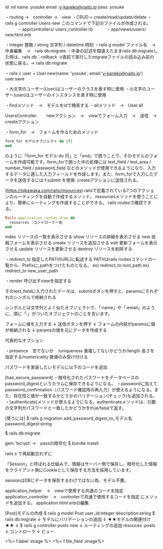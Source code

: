 id    :nil
name  :yosuke 
email :y-kaneko@naito.jp
pass  :yosuke


・routing →　controller →　view
・CRUD = create/read/update/delete
・rails g controller Users new このコマンドで下記のファイルが作成される。
　　　・app/controllers/ users_controller.rb 
　　　・app/views/users/ new.html.erb

・integer 整数 / string 文字列 / datetime 時刻
・rails g model ファイル名　→　中身編集　→　rails db:migrate
・中身の記述を間違えたままrails db:migrateした時は、rails db：rollback
→直前で実行したmigrateファイルの読み込み前の状態に戻る。→ rails db:migrate

・rails c 
user = User.new(name: 'yosuke', email:'y-kaneko@naito.jp')
user.save

・大文字のユーザー(User)はユーザーのクラスを表す時に使用
・小文字のユーザー(user)はユーザーのインスタンスを表す時に使用

・findメソッド　→　モデルをidで検索する
・allメソッド　→　User.all

<!-- 登録フォーム　　　　　 -->
UsersController　　
newアクション　→　viewでフォーム入力　→　送信　→　createアクション

・form_for　→　フォームを作るためのメソッド
```rb
form_for モデルオブジェクト do |f|
end
```
のように「form_for モデル do |f|」と「end」で囲うことで、そのモデルのフォームを作成可能です。form_forで囲った中の処理には
text_field / text_area / number_field / password_field
などのメソッドが使用できるようになり、入力するデータに適した入力フィールドを作成します。また、form_forで入力したデータを送信するには f.submit を使用.
createアクションに送信される。

<!-- resourcesメソッドとは　 -->
(https://pikawaka.com/rails/resources)
railsで定義されている7つのアクションのルーティングを自動で作成するメソッド。 resourcesメソッドを使うことにより、簡単にルーティングを作成することができる。
rails routesで確認できる。
```rb
Rails.application.routes.draw do
  resources :コントローラー名
end
```
index	リソースの一覧を表示させる
show	リソースの詳細を表示させる
new	投稿フォームを表示させる
create	リソースを追加させる
edit	更新フォームを表示させる
update	リソースを更新させる
destroy	リソースを削除する

・redirect_to 指定したPATH(URL)に転送する
PATHはrails routesコマンドの一覧から、Prefixに_pathをつけたものとなる。
ex) redirect_to root_path
ex) redirect_to new_user_path

・render 呼び出すviewを指定する

<!-- ・params viewでフォームに入力された情報が入っている変数のこと -->

そのtext_fieldに入力されたデータは、submitボタンを押すと、paramsにそれぞれのシンボルで格納される

シンボルとは文字列とよく似たオブジェクトで、「:name」や「:email」のように、頭に「:」がついたオブジェクトのことを言います。

フォームに値を入力する
↓
送信ボタンを押す
↓
フォームの内容がparamsに値が格納される
↓
paramsの値を元にデータを作成する

<!-- validationについて -->

代表的なオプション

・presence　空でないか　/uniqueness 重複してないかどうか/length 長さを指定する/numericality 数値のみ受け付ける

<!-- パスワード機能の実装 -->

パスワードを実装したいモデルに以下のコードを追加

[has_secure_password]
・暗号化されたパスワードをデータベースのpassword_digestというカラムに保存できるようになる。
・passwordに加えてpassword_confirmation（パスワード確認用の再入力）が使えるようになる。また、存在性と値が一致するかどうかのバリデーション(チェック)も追加される。
・[authenticate]メソッドが使えるようになる。authenticateメソッドは、引数の文字列がパスワードと一致したかどうかをtrue/falseで返す。

[使うには]
$ rails g migration add_password_digest_to_モデル名 password_digest:string

$ rails db:migrate

gem 'bcrypt' →　passの暗号化
$ bundle install

rails s で再起動忘れずに

<!-- ログイン機能 session -->

「Session」と呼ばれる仕組みで、情報はサーバー側で保存し、暗号化した情報をクライアント側にCookieとして保存する方法を採用しています。

sessionはDBにデータを保存するわけではない為、モデル不要。

<!-- ナビゲーションの設置 -->

application_helper　→　viewで使用する共通のコードを指定
application_controller　→　controllerで共通で使用するコードを指定
にメソッドを追加する。
application.html.erbの編集

<!-- ログアウト機能 -->

<!-- 投稿機能 -->
[Post]モデルの作成
$ rails g model Post user_id:integer description:string
$ rails db:migrate
↓
モデルにバリデーションの追加
↓
★★モデルの関連付け★★
↓
$ rails g controller posts new
↓
ルーティングの追加
resouces :posts
↓
コントローラ
↓
ビュー

   <div class="">
            <%= f.label :image %>
            <%= f.file_field :image%>
    </div>

<!-- 投稿一覧機能     -->



